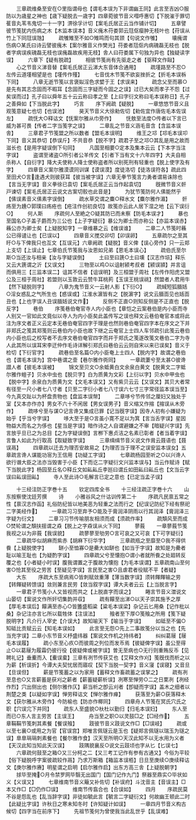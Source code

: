 <!-- { "loadSidebar": true } -->
　　三章疏维桑至安在○里指谓母也【谓毛本误为下非谓幽王同】此言至吉凶○服防以为歳星之神也【歳下疑脱去一歳字】四章菀彼节音义嘒呼惠切【下脱漼于罪切萑音丸苇韦鬼切一十一字】淠徐孚计切【案毛氏居正云当作铺计切】
　　五章譬彼节笺犹内伤病之木【木监本误本】音义瘣木苻娄郭云尫伛瘿肿无枝叶也【苻误从竹上下同尫误虺】
　　疏雊雉至不如○雉鸣而句其颈【句说文作雊】
　　壊瘣谓伤病○某氏曰诗云譬彼瘣木【案尔雅音义作樊光】苻娄者尫伛内病磈磊无枝也【脱者字病误疾磈磊无枝也误瘣磊故疾用无枝】舎人曰苻娄属下句独为异也【独疑读字误】
　　六章下【疑有脱疏】
　　相彼节笺尚有先驱走之者【驱释文作敺】
　　心之节音义涕音替【案毛氏居正云涕大东音体合通用】
　　疏墐路至不忍○左传云道墐相望是也【墐传作殣】
　　七音伐木节笺不欲妄挫折之【折毛本误柝下同】
　　八章无逝节笺以言褒姒淫色求嬖于王【求误来】
　　疏念父至而慕○是先有其志念固而不暇耳【念固而三字疑而今固之之误】过已大矣而孝子不怨【过矣误而过】孔子曰以舜年五十云云称曰孝之至【上曰字衍文称曰毛本误称日】孔子之善舜如【下当脱此字】
　　巧言
　　序下阙疏【疑脱】
　　一章悠悠节音义且观笺意疑七也切【也误池】
　　昊天节音义大徐勑佐切【勑佐宜作唐佐毛本佐误左】
　　疏怃大○释诂文【怃案尔雅从巾旁作】
　　怃敖至法度○传者以下言已威为甚可畏【传者二字当笺字之误】
　　二章乱之节音义涵毛音含【含监本误舎】
　　三章君子节笺盟之所以数者【盟毛本误明】
　　维王之邛【邛毛本误卭下同】音义其恭切【恭误斤】不共音恭【脱不字】疏君子至之邛○其乱是用之故而滋长也【是用字疑误倒下句同】
　　凡国至相要○定本及集本云云【下本字当注字误】
　　盗谓至诸盗○所引者公羊传文【引者下当有文十六年四字】大夫自相杀称人【自衍字】降大夫使称人降士使称盗者所以别死刑有轻重也【脱上使字及有字】
　　四章音义案尔雅漠谟同训谋【谟误漠】度徒洛切【徒洛误符各】疏此四至田犬○言逢遇犬则彼获耳【彼当被字误】六章无拳节笺言力勇者谓易诛除也【言当无字误】音义拳徐已袁切【案毛氏居正云当作起袁切】
　　旣微节音义骭戸谏切【案毛氏居正云说文古案切骹也此音是】
　　为犹节笺防何人傃能然乎【傃误素音义傃素字误倒】
　　疏水草交谓之麋○释水文【麋尔雅作湄】
　　骭疡至为尰○郭璞曰疡疮也【疮注作创初良切】故笺亦云此人居下湿之地【云下误衍○】
　　何人斯
　　序疏何人至絶之○疑其防已而未察【防毛本误才】
　　暴也至国名○子盖子爵而为三公也【上子字疑衍】暴公为卿士而亦称公【亦监本误赤】蘓公亦为卿士矣【上疑脱知字】一章维暴之云【维误谁】
　　二章二人节笺时蘓公已得谴让也【已误以】
　　四章音义搅交卯切【卯误卵】
　　五章疏尔之至其旴○与下俾我只也互文【互误元】六章阙疏【疑脱】音义俾【误心旁作】只一云郑上支切【上误止】七章伯氏节笺我与汝恩如兄弟【恩毛本误心】
　　疏伯氏至尔斯○当还汝与相亲【汝与字疑误倒】
　　土曰至曰篪○土曰壎【汉志作埙】释乐又云大篪谓之沂【又误文】
　　三物至以鸡○以诅射颍考叔者【颍误頴】并言诅而俱用三【三监本误二】诅其不信者【诅误明】及三桓盟于周社【左传作阳虎又盟公及三桓于周社】若盟则以玉敦云云赞牛耳桃茢【玉误王桃误祧】然盟者人君用牛【然下疑脱则字】
　　八章为鬼节音义一云射人影【下衍○】
　　疏蜮短狐腼姡○淫女惑乱之气所生也【惑误或】江淮水濵皆有之【脱濵字】说文云腼靣见也姡靣丑也【上也字误人丑误腼姡说文作】
　　反侧不正直○则知反侧是不正直也【脱反字】
　　巷伯
　　序笺巷伯奄官寺人内小臣也【章恺之云案巷伯是内小臣而寺人别又一官如此文竟似以寺人为内小臣矣此盖传写之误也释文云巷伯奄官本或将此注为序文者正义云定本无巷伯奄官四字于理是也然则巷伯奄官四字本在序文之下并非郑氏之笺其郑笺则云巷伯内小臣也故下继之云奄官上士四人车邻疏引此笺云巷伯内小臣也后之校写者不去序文巷伯奄官四字而幷于郑氏之笺遂改笺文巷伯二字为寺人此其所以误耳宋李迂仲作毛诗详解引郑氏曰巷伯云云则自宋以来已误矣】音义于检切【下衍官字】
　　疏巷伯至名篇○内小臣奄上士四人【脱内字】故谓之巷伯也【谓毛本误为】宫中巷谓之壸【巷尔雅作衖同】
　　一章疏萋兮至太甚○彼谗譛人者【彼毛本误被】
　　锦文至贝文○余蚳黄白文余泉白黄文【脱黄文二字蚳尔雅作螘子】贝水中虫也【脱贝字】白为质黄为文彩【上衍以字】贝水中甲虫也【脱中字】余泉白为质黄为文【文毛本误又】又有紫贝云云【又误文】其贝大者常有径至一尺小者七八寸者【贝至二字衍小者七八寸误六七寸三字常径监本误当至】今九真交趾以为杯盘贵物也【盘监本误幋】
　　二章哆兮节传邻之厘妇又独处于室【又本亦作亦】男女不六十不闲居【男女误男子】音义缩又作摍【摍误从木旁作】
　　疏哆兮至与谋○记言谗又集成已罪【记当旣字误】因寺人初有小嫌疑为始乎【乎当兮字误】
　　哆大至于是○言虽小寛不足以为箕【言当舌字误】星因物益大而名之为侈也【星当是字误】暗作诗之人自谓避嫌之不审【暗疑兴字误】先言放乎旦已之为总目【之为字疑误倒】言栁下惠贞洁之名素已彰者【者当着字误】言鲁人如此为行取高【取疑致字误】
　　三章缉缉节音义说文作咠云聂语也【聂误鬲】
　　四章疏以迁去为理否安故易之【为理否当于理不之误安监本误女】五章疏言谗人谋能功宻为王信用【功疑工字误】
　　七章疏杨园至听之○以兴谗人欲行谮大臣之法亦当毁害于小臣【下而讫二字疑衍文兴监本误与】当云作赋诗【赋下当脱此字】杨园至丘名○释丘文如畆畆丘李廵曰谓丘如田畆曰畆丘也【文当云字误曰畆误田畆】
　　寺人至此诗○毛解言已定之意也【已定当孟子误】

　　十三经注防正字巻十五
　　钦定四库全书
　　十三经注疏正字巻十六
　　山东按察使沈廷芳撰
　　诗
　　小雅谷风之什诂训传第二十
　　序疏凡民禀五常之性【禀汉志作函】礼俗防纪皆以地美恶为轻重之法而行之【纪误记防纪下经有祭祀二字美经作】
　　一章疏习习至弃予○能及于膏润泽阴雨以行其润泽【膏润泽三字疑为衍文】
　　二章习习节传喻朋友相须而成【须疏作率】
　　疏頽风至而成○焚轮谓之頽扶揺谓之猋【脱上之字猋误从火下同】
　　蓼莪
　　一章蓼莪节笺我视之以为非莪【我误貌】
　　疏蓼蓼至劬劳○言可哀之又可哀【下可字疑衍】
　　二章疏华似胡麻而紫赤【胡麻下衍华字】
　　三章疏瓶之至靡至○我不得供飬【上疑脱使字】
　　缾小至恤寡○是罍大如缾也【如当于字误】故知是为罍者耻以喻王耻也【为疑酌字误】
　　四章疏父兮至懐抱○谓小者就所飬之处廻转反覆之也【小者疑小时误】腹我谓置之于腹故为懐抱【为毛本误谓】五章疏南山至何害○怆其至役之劳苦【至疑见字误】言民至之害○且虐君者役赋不平【者疑】
　　大东
　　序疏大东至病焉○皆刺赋敛重薄【薄当数字误】须转餫餫输之劳【转餫疑转馈误】敛则兼言民劳【敛当叙字误】谭大夫者云云【上当脱言字】
　　一章君子节笺小人又皆视而共之【上脱直字而误之】
　　睠言节音义澘说文山晏切【案说文作所奸切集韵并収】
　　疏有饛至出涕○以天子崇其施予之厚【厚毛本误后】饛满至赤心○皆簠盛稻粱【粱毛本误梁】杂记云匕用桑【记作枇以桑】杂记注亦言匕所以载牲体【注误法】
　　飱者至下厚○笺飱之所用【笺下疑脱明字】凡介行人宰史【介误大】故知喻天下【喻当于字误】
　　如砥至不偏○知砥比贡赋云云【知毛本误如】
　　此言至无怨○先上二事故笺分以当之也【先当充字误】二章小东节音义杼盛纬器【案说文作机之持纬者】
　　纠纠葛屦【屦毛本误履】
　　疏小东至心疚○而彼周之列位而发币焉【彼疑俾字误】虽公至得止○以葛屦为履霜仍彼行役【彼疑俾或被字误】曽无至病也○无行则重贿反币【见聘礼记】垂櫜而入【櫜误槖】三章有冽节传获艾也【艾释文作刈】笺旣伐而析之以为薪【析误折】今谭大夫契忧居而寤叹【契下当脱一契字】音义寖【误寝】又音旦【旦误但】
　　薪是节笺蓄之以为家用【蓄释文作畜疏蓄之误掌之】
　　疏有冽至息也○又言薪蓄是获刈之薪者【薪蓄疑薪析误】冽寒至惮劳○二之日栗冽【冽经作烈】穴出侧出也【侧尔雅作仄】薪当析之卽云刈者【卽疑而字误】盖木之细者以荆楚之类【以疑如字误】惮劳释诂文【惮尔雅作瘅】
　　获落至为薪○获落释木文【获尔雅从木旁作】今防榆也【防亦作椰同】
　　四章舟人节笺在冥氏穴氏之职【穴误宂下并同】
　　疏东人至盛貌○杕杜以勤归【归毛本误妇】
　　东人至而已○东人言主劳苦【主误王】
　　舟当至之职○以灵鼓□之【□经作】
　　五章鞙鞙节笺刺其素餐【餐误飱】
　　跂彼节音义跂说文作□【□误岐】
　　疏或以至七襄○或用之为官【官误宫】郑唯言佩璲云是玉也【疑郑言佩璲以瑞玉为璲之误】臯臯琄琄刺素餐也【餐尔雅作食】汉天至所明○天汉此知不以无水用为义者【天汉此知当知此天汉误】
　　跂隅貌襄反○说文云跂顷也字从匕【匕误七】
　　六章疏何鼓至之箱○又三分柯之二【又三考工记作有参有古通又】今俗为平较【俗下疑脱呼字案彼疏较作鬲】乃求万斯箱【箱监本误栢】日旦至庚续○庚续释诂文【庚尔雅作赓】明星谓之启明【启尔雅作启】出东方高三舎【上疑脱朝字】
　　捄毕至掩○月令禁罗网毕翳无出国门【国门记作九门】祭器至鼎实○毕状如义【义误又】
　　七章维南节音义簸又补佐切【补误府】斗沈音主【音误主】□本又作□【□仍作□误】
　　维南节传翕合也【合误如】
　　四月
　　序疏民莫不谷是怨乱也【乱当辞字误】非徒如毓此言【毓言二字疑衍文】何故幽王顿此二时【此疑比字误】许秋日之寒未知冬时【许知疑计如误】
　　一章四月节音义构古候切【四字当在前序下】
　　先祖节笺何为曾使我当此乱世乎【乱误难】
